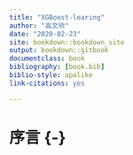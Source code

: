 ```yaml
--- 
title: "XGBoost-learing"
author: "高文欣"
date: "2020-02-23"
site: bookdown::bookdown_site
output: bookdown::gitbook
documentclass: book
bibliography: [book.bib]
biblio-style: apalike
link-citations: yes

---
```


# 序言 {-}

